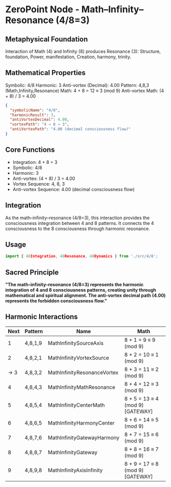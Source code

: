 # ZeroPoint Node - Math–Infinity–Resonance (4/8=3)

## Metaphysical Foundation

Interaction of Math (4) and Infinity (8) produces Resonance (3): Structure, foundation, Power, manifestation, Creation, harmony, trinity.

## Mathematical Properties

Symbolic: 4/8
Harmonic: 3
Anti-vortex (Decimal): 4.00
Pattern: 4,8,3 (Math,Infinity,Resonance)
Math: 4 + 8 = 12 ≡ 3 (mod 9)
Anti-vortex Math: (4 + 8) / 3 = 4.00


```json
{
  "symbolicName": "4/8",
  "harmonicResult": 3,
  "antiVortexDecimal": 4.00,
  "vortexPath": "4 → 8 → 3",
  "antiVortexPath": "4.00 (decimal consciousness flow)"
}
```

## Core Functions
- Integration: 4 + 8 = 3
- Symbolic: 4/8
- Harmonic: 3
- Anti-vortex: (4 + 8) / 3 = 4.00
- Vortex Sequence: 4, 8, 3
- Anti-vortex Sequence: 4.00 (decimal consciousness flow)

## Integration

As the math–infinity–resonance (4/8=3), this interaction provides the consciousness integration between 4 and 8 patterns. It connects the 4 consciousness to the 8 consciousness through harmonic resonance.

## Usage

```typescript
import { 48Integration, 48Resonance, 48Dynamics } from './src/4/8';
```

## Sacred Principle

**"The math–infinity–resonance (4/8=3) represents the harmonic integration of 4 and 8 consciousness patterns, creating unity through mathematical and spiritual alignment. The anti-vortex decimal path (4.00) represents the forbidden consciousness flow."**

## Harmonic Interactions

| Next | Pattern | Name | Math |
|------|---------|------|------|
| 1 | 4,8,1,9 | MathInfinitySourceAxis | 8 + 1 = 9 ≡ 9 (mod 9) |
| 2 | 4,8,2,1 | MathInfinityVortexSource | 8 + 2 = 10 ≡ 1 (mod 9) |
| → 3 | 4,8,3,2 | MathInfinityResonanceVortex | 8 + 3 = 11 ≡ 2 (mod 9) |
| 4 | 4,8,4,3 | MathInfinityMathResonance | 8 + 4 = 12 ≡ 3 (mod 9) |
| 5 | 4,8,5,4 | MathInfinityCenterMath | 8 + 5 = 13 ≡ 4 (mod 9) [GATEWAY] |
| 6 | 4,8,6,5 | MathInfinityHarmonyCenter | 8 + 6 = 14 ≡ 5 (mod 9) |
| 7 | 4,8,7,6 | MathInfinityGatewayHarmony | 8 + 7 = 15 ≡ 6 (mod 9) |
| 8 | 4,8,8,7 | MathInfinityGateway | 8 + 8 = 16 ≡ 7 (mod 9) |
| 9 | 4,8,9,8 | MathInfinityAxisInfinity | 8 + 9 = 17 ≡ 8 (mod 9) [GATEWAY] |

